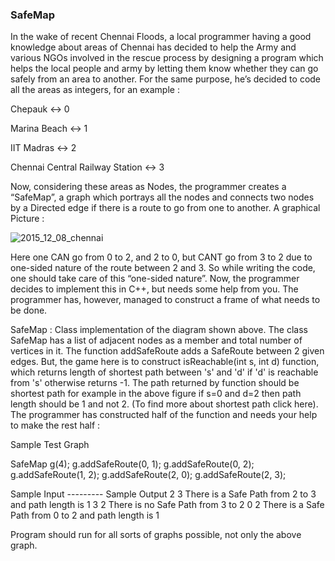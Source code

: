 
### SafeMap

In the wake of recent Chennai Floods, a local programmer having a good knowledge about areas of Chennai has decided to help the Army and various NGOs involved in the rescue process by designing a program which helps the local people and army by letting them know whether they can go safely from an area to another. For the same purpose, he’s decided to code all the areas as integers, for an example :

Chepauk <-> 0

Marina Beach <-> 1

IIT Madras <-> 2

Chennai Central Railway Station <-> 3

Now, considering these areas as Nodes, the programmer creates a “SafeMap”, a graph which portrays all the nodes and connects two nodes by a Directed edge if there is a route to go from one to another. A graphical Picture :

![2015_12_08_chennai](https://user-images.githubusercontent.com/60145175/116822697-e7141400-ab9d-11eb-9673-e35c2072f82e.png)

Here one CAN go from 0 to 2, and 2 to 0, but CANT go from 3 to 2 due to one-sided nature of the  route between 2 and 3. So while writing the code, one should take care of this “one-sided nature”. Now, the programmer decides to implement this in C++, but needs some help from you. The programmer has, however, managed to construct a frame of what needs to be done.

SafeMap :  Class implementation of the diagram shown above. The class SafeMap has a list of adjacent nodes as a member and total number of vertices in it. The function addSafeRoute adds a SafeRoute between 2 given edges. But, the game here is to construct isReachable(int s, int d) function, which returns length of shortest path between 's' and 'd' if  'd' is reachable from 's' otherwise returns -1. The path returned by function should be shortest path for example in the above figure if s=0 and d=2 then path length should be 1 and not 2. (To find more about shortest path click here). The programmer has constructed half of the function and needs your help to make the rest half :

Sample Test Graph

  SafeMap g(4);
  g.addSafeRoute(0, 1);
  g.addSafeRoute(0, 2);
  g.addSafeRoute(1, 2);
  g.addSafeRoute(2, 0);
  g.addSafeRoute(2, 3);


Sample Input    ---------       Sample Output
2 3                                         There is a Safe Path from 2 to 3 and path length is 1
3 2                                         There is no Safe Path from 3 to 2
0 2                                         There is a Safe Path from 0 to 2 and path length is 1

Program should run for all sorts of graphs possible, not only the above graph.

